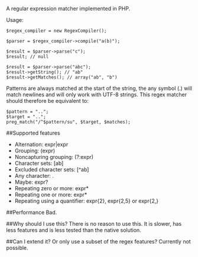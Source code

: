 A regular expression matcher implemented in PHP.

Usage:

    $regex_compiler = new RegexCompiler();

    $parser = $regex_compiler->compile("a(b)");

    $result = $parser->parse("c");
    $result; // null

    $result = $parser->parse("abc");
    $result->getString(); // "ab"
    $result->getMatches(); // array("ab", "b")

Patterns are always matched at the start of the string, the any symbol (.) will match newlines and will only work with UTF-8 strings. This regex matcher should therefore be equivalent to:

    $pattern = "..";
    $target = "..";
    preg_match("/^$pattern/su", $target, $matches);

##Supported features
- Alternation: expr|expr
- Grouping: (expr)
- Noncapturing grouping: (?:expr)
- Character sets: [ab]
- Excluded character sets: [^ab]
- Any character: .
- Maybe: expr?
- Repeating zero or more: expr*
- Repeating one or more: expr*
- Repeating using a quantifier: expr{2}, expr{2,5} or expr{2,}

##Performance
Bad.

##Why should I use this?
There is no reason to use this. It is slower, has less features and is less tested than the native solution.

##Can I extend it? Or only use a subset of the regex features?
Currently not possible.